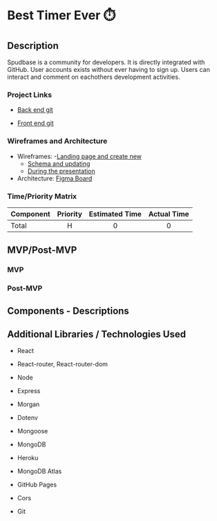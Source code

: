 # Best Timer Ever ⏱️
## Description

Spudbase is a community for developers. It is directly integrated with GitHub. User accounts exists without ever having to sign up. Users can interact and 
comment on eachothers development activities.


### Project Links
- [Back end git](https://github.com/PotatoesOnTheBrain/SpudBase_API) 

- [Front end git](TBD)
### Wireframes and Architecture
- Wireframes: 
     -[Landing page and create new](TBD)
     - [Schema and updating](TBD)
     - [During the presentation](TBD)
- Architecture: [Figma Board](https://www.figma.com/file/Dw84z07FbnvtrNmUqBYCdh/Project-3-Resources?node-id=0%3A1)
### Time/Priority Matrix
| Component | Priority | Estimated Time | Actual Time |
| --- | :---: |  :---: | :---: |
| Total | H | 0 | 0  |
## MVP/Post-MVP
### MVP


### Post-MVP


## Components - Descriptions



## Additional Libraries / Technologies Used

- React
- React-router, React-router-dom
- Node
- Express
- Morgan
- Dotenv
- Mongoose
- MongoDB

- Heroku
- MongoDB Atlas
- GitHub Pages 
- Cors
- Git

